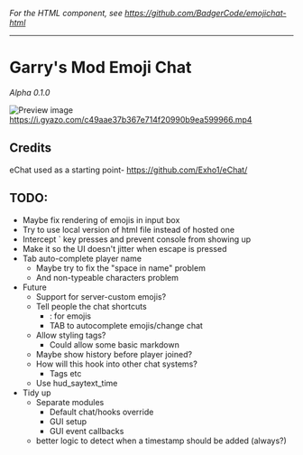 _For the HTML component, see https://github.com/BadgerCode/emojichat-html_

----

# Garry's Mod Emoji Chat
_Alpha 0.1.0_

![Preview image](https://i.imgur.com/N0HpYcE.jpg)
https://i.gyazo.com/c49aae37b367e714f20990b9ea599966.mp4

## Credits
eChat used as a starting point- https://github.com/Exho1/eChat/




## TODO:
* Maybe fix rendering of emojis in input box
* Try to use local version of html file instead of hosted one
* Intercept ` key presses and prevent console from showing up
* Make it so the UI doesn't jitter when escape is pressed
* Tab auto-complete player name
    * Maybe try to fix the "space in name" problem
    * And non-typeable characters problem
* Future
    * Support for server-custom emojis?
    * Tell people the chat shortcuts
        * : for emojis
        * TAB to autocomplete emojis/change chat
    * Allow styling tags?
        * Could allow some basic markdown
    * Maybe show history before player joined?
    * How will this hook into other chat systems?
        * Tags etc
    * Use hud_saytext_time
* Tidy up
    * Separate modules
        * Default chat/hooks override
        * GUI setup
        * GUI event callbacks
    * better logic to detect when a timestamp should be added (always?)
